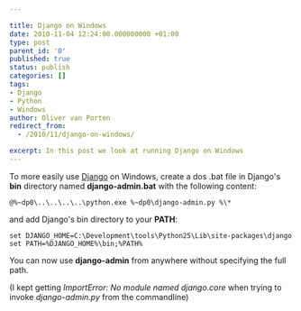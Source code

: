 ```yaml
---

title: Django on Windows
date: 2010-11-04 12:24:00.000000000 +01:00
type: post
parent_id: '0'
published: true
status: publish
categories: []
tags:
- Django
- Python
- Windows
author: Oliver van Porten
redirect_from:
  - /2010/11/django-on-windows/

excerpt: In this post we look at running Django on Windows
---
```

To more easily use [Django](http://www.djangoproject.com/) on Windows, create a dos .bat file in Django's **bin** directory named **django-admin.bat** with the following content:

``` console
@%~dp0\..\..\..\..\python.exe %~dp0\django-admin.py %\*
```

and add Django's bin directory to your **PATH**:

``` console
set DJANGO_HOME=C:\Development\tools\Python25\Lib\site-packages\django
set PATH=%DJANGO_HOME%\bin;%PATH%
```

You can now use **django-admin** from anywhere without specifying the full path.

(I kept getting _ImportError: No module named django.core_ when trying to invoke _django-admin.py_ from the commandline)